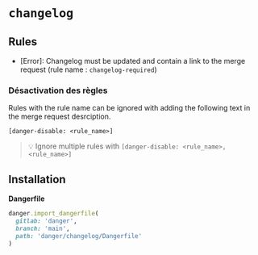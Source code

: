 # `changelog`

## Rules

- [Error]: Changelog must be updated and contain a link to the merge request (rule name : `changelog-required`)

### Désactivation des règles

Rules with the rule name can be ignored with adding the following text in the merge request desrciption.

```text
[danger-disable: <rule_name>]
```

> :bulb: Ignore multiple rules with `[danger-disable: <rule_name>, <rule_name>]`

## Installation

**Dangerfile**

```ruby
danger.import_dangerfile(
  gitlab: 'danger',
  branch: 'main',
  path: 'danger/changelog/Dangerfile'
)
```
